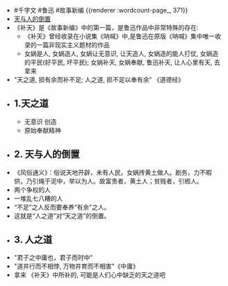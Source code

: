 - #千字文 #鲁迅 #故事新编 {{renderer :wordcount-page_, 371}}
- [天与人的倒置](https://mp.weixin.qq.com/s/pw3a7VRHyjR2WAS_vWNOUw)
- 《补天》是《故事新编》中的第一篇，是鲁迅作品中非常特殊的存在:
	- 《补天》曾经收录在小说集《呐喊》中,是鲁迅在原版《呐喊》集中唯一收录的一篇非现实主义题材的作品
	- 女娲是人, 女娲造人, 女娲让无意识, 让天造人, 女娲造的能人打仗, 女娲造的平民(好平民, 坏平民); 女娲补天, 女娲奉献, 鲁迅补天, 让人心里有天, 去拿来
- "天之道, 损有余而补不足; 人之道, 损不足以奉有余" 《道德经》
- ## 1.天之道
	- 无意识 创造
	- 原始奉献精神
- ## 2. 天与人的倒置
- 《风俗通义》：俗说天地开辟，未有人民，女娲抟黄土做人。剧务，力不暇供，乃引绳于泥中，举以为人。故富贵者，黄土人；贫贱者，引縆人。
- 两个争权的人
- 一堆乱七八糟的人
- “不足”之人反而要奉养“有余”之人。
- 这就是“人之道”对“天之道”的倒置。
- ## 3. 人之道
- "君子之中庸也，君子而时中"
- "道并行而不相悖, 万物并育而不相害"《中庸》
- 拿来 《补天》中所补的, 可能是人们心中缺乏的天之道吧